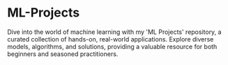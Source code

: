 # ML-Projects
Dive into the world of machine learning with my 'ML Projects' repository, a curated collection of hands-on, real-world applications. Explore diverse models, algorithms, and solutions, providing a valuable resource for both beginners and seasoned practitioners.

